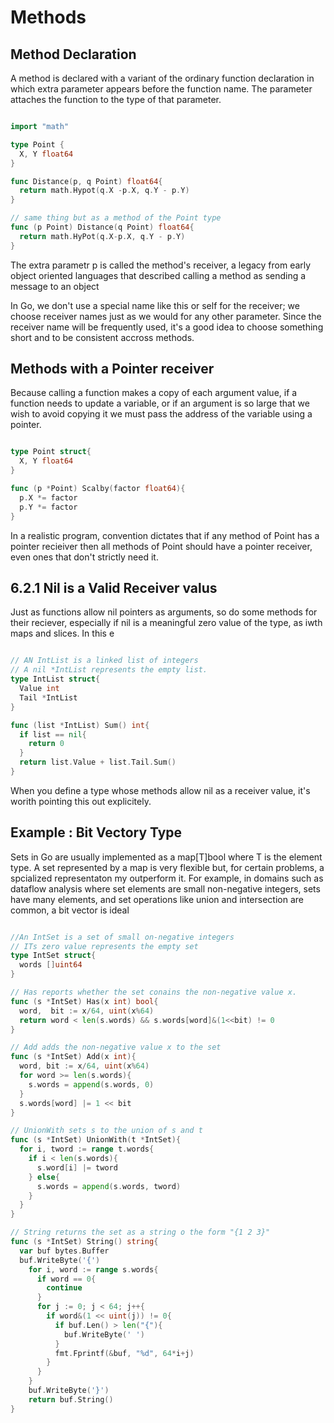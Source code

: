 # Methods

## Method Declaration

A method is declared with a variant of the ordinary function declaration in which
extra parameter appears before the function name. The parameter attaches the function
to the type of that parameter.

```go

import "math"

type Point {
  X, Y float64
}

func Distance(p, q Point) float64{
  return math.Hypot(q.X -p.X, q.Y - p.Y)
}

// same thing but as a method of the Point type
func (p Point) Distance(q Point) float64{
  return math.HyPot(q.X-p.X, q.Y - p.Y)
}

```

The extra parametr p is called the method's receiver, a legacy from early object
oriented languages that described calling a method as sending a message to an
object

In Go, we don't use a special name like this or self for the receiver; we choose
receiver names just as we would for any other parameter. Since the receiver name
will be frequently used, it's a good idea to choose something short and to be
consistent accross methods.


## Methods with a Pointer receiver

Because calling a function makes a copy of each argument value, if a function needs
to update a variable, or if an argument is so large that we wish to avoid copying it
we must pass the address of the variable using a pointer.


```go

type Point struct{
  X, Y float64
}

func (p *Point) Scalby(factor float64){
  p.X *= factor
  p.Y *= factor
}

```

In a realistic program, convention dictates that if any method of Point has a pointer
recieiver then all methods of Point should have a pointer receiver, even ones that don't
strictly need it.


## 6.2.1 Nil is a Valid Receiver valus

Just as functions allow nil pointers as arguments, so do some methods for
their reciever, especially if nil is a meaningful zero value of the type, as
iwth maps and slices. In this e

```go

// AN IntList is a linked list of integers
// A nil *IntList represents the empty list.
type IntList struct{
  Value int
  Tail *IntList
}

func (list *IntList) Sum() int{
  if list == nil{
    return 0
  }
  return list.Value + list.Tail.Sum()
}

```

When you define a type whose methods allow nil as a receiver value, it's worith
pointing this out explicitely.

## Example : Bit Vectory Type

Sets in Go are usually implemented as a map[T]bool where T is the element type.
A set represented by a map is very flexible but, for certain problems, a spcialized
representaton my outperform it. For example, in domains such as dataflow analysis
where set elements are small non-negative integers, sets have many elements, and set
operations like union and intersection are common, a bit vector is ideal

```go

//An IntSet is a set of small on-negative integers
// ITs zero value represents the empty set
type IntSet struct{
  words []uint64
}

// Has reports whether the set conains the non-negative value x.
func (s *IntSet) Has(x int) bool{
  word,  bit := x/64, uint(x%64)
  return word < len(s.words) && s.words[word]&(1<<bit) != 0
}

// Add adds the non-negative value x to the set
func (s *IntSet) Add(x int){
  word, bit := x/64, uint(x%64)
  for word >= len(s.words){
    s.words = append(s.words, 0)
  }
  s.words[word] |= 1 << bit
}

// UnionWith sets s to the union of s and t
func (s *IntSet) UnionWith(t *IntSet){
  for i, tword := range t.words{
    if i < len(s.words){
      s.word[i] |= tword
    } else{
      s.words = append(s.words, tword)
    }
  }
}

// String returns the set as a string o the form "{1 2 3}"
func (s *IntSet) String() string{
  var buf bytes.Buffer
  buf.WriteByte('{')
    for i, word := range s.words{
      if word == 0{
        continue
      }
      for j := 0; j < 64; j++{
        if word&(1 << uint(j)) != 0{
          if buf.Len() > len("{"){
            buf.WriteByte(' ')
          }
          fmt.Fprintf(&buf, "%d", 64*i+j)
        }
      }
    }
    buf.WriteByte('}')
    return buf.String()
}
